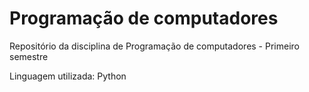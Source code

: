 # Programação de computadores
Repositório da disciplina de Programação de computadores - Primeiro semestre

Linguagem utilizada: Python
